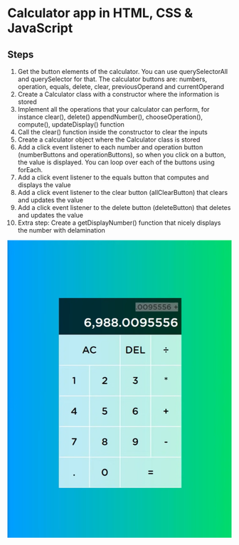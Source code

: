 ﻿# Calculator app in HTML, CSS & JavaScript

## Steps

1. Get the button elements of the calculator. You can use querySelectorAll and querySelector for that.
The calculator buttons are: numbers, operation, equals, delete, clear, previousOperand and currentOperand
2. Create a Calculator class with a constructor where the information is stored
3. Implement all the operations that your calculator can perform, for instance clear(), delete() appendNumber(), chooseOperation(), compute(), updateDisplay() function
4. Call the clear() function inside the constructor to clear the inputs
5. Create a calculator object where the Calculator class is stored
6. Add a click event listener to each number and operation button (numberButtons and operationButtons), so when you click on a button, the value is displayed. You can loop over each of the buttons using forEach.
7. Add a click event listener to the equals button that computes and displays the value
8. Add a click event listener to the clear button (allClearButton) that clears and updates the value
9.  Add a click event listener to the delete button (deleteButton) that deletes and updates the value
10. Extra step: Create a getDisplayNumber() function that nicely displays the number with delamination

![Themed Calculator](/preview.png)

